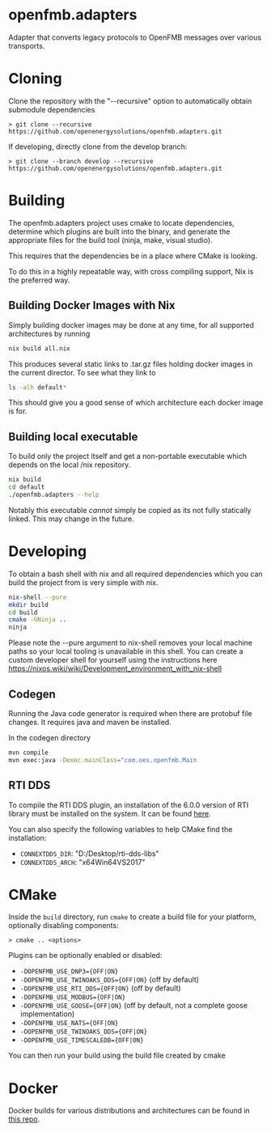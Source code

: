 <!--
SPDX-FileCopyrightText: 2021 Open Energy Solutions Inc

SPDX-License-Identifier: Apache-2.0
-->

# openfmb.adapters

Adapter that converts legacy protocols to OpenFMB messages over various
transports.

# Cloning

Clone the repository with the "--recursive" option to automatically obtain
submodule dependencies

```
> git clone --recursive https://github.com/openenergysolutions/openfmb.adapters.git
```

If developing, directly clone from the develop branch:

```
> git clone --branch develop --recursive https://github.com/openenergysolutions/openfmb.adapters.git
```

# Building

The openfmb.adapters project uses cmake to locate dependencies, determine
which plugins are built into the binary, and generate the appropriate files
for the build tool (ninja, make, visual studio).

This requires that the dependencies be in a place where CMake is looking.

To do this in a highly repeatable way, with cross compiling support, Nix is
the preferred way.

## Building Docker Images with Nix

Simply building docker images may be done at any time, for all supported architectures
by running

``` sh
nix build all.nix
```

This produces several static links to .tar.gz files holding docker images in the
current director. To see what they link to 

``` sh
ls -alh default*
```

This should give you a good sense of which architecture each docker image
is for.


## Building local executable

To build only the project itself and get a non-portable executable which
depends on the local /nix repository.

``` sh
nix build
cd default
./openfmb.adapters --help
```

Notably this executable *cannot* simply be copied as its not fully statically
linked. This may change in the future.

# Developing

To obtain a bash shell with nix and all required dependencies
which you can build the project from is very simple with nix.

``` sh
nix-shell --pure
mkdir build
cd build
cmake -GNinja ..
ninja
```

Please note the --pure argument to nix-shell removes your local machine
paths so your local tooling is unavailable in this shell. You can create
a custom developer shell for yourself using the instructions here
https://nixos.wiki/wiki/Development_environment_with_nix-shell

## Codegen

Running the Java code generator is required when there are protobuf file
changes. It requires java and maven be installed.

In the codegen directory

``` sh
mvn compile
mvn exec:java -Dexec.mainClass="com.oes.openfmb.Main
```

## RTI DDS

To compile the RTI DDS plugin, an installation of the 6.0.0 version of RTI
library must be installed on the system. It can be found
[here](http://www.rti.com/downloads/connext-files.html).

You can also specify the following variables to help CMake find the
installation:

- `CONNEXTDDS_DIR`: "D:/Desktop/rti-dds-libs"
- `CONNEXTDDS_ARCH`: "x64Win64VS2017"

# CMake

Inside the `build` directory, run `cmake` to create a build file for your
platform, optionally disabling
components:

```
> cmake .. <options>
```

Plugins can be optionally enabled or disabled:

- `-DOPENFMB_USE_DNP3={OFF|ON}`
- `-DOPENFMB_USE_TWINOAKS_DDS={OFF|ON}`  (off by default)
- `-DOPENFMB_USE_RTI_DDS={OFF|ON}`  (off by default)
- `-DOPENFMB_USE_MODBUS={OFF|ON}`
- `-DOPENFMB_USE_GOOSE={OFF|ON}` (off by default, not a complete goose implementation)
- `-DOPENFMB_USE_NATS={OFF|ON}`
- `-DOPENFMB_USE_TWINOAKS_DDS={OFF|ON}`
- `-DOPENFMB_USE_TIMESCALEDB={OFF|ON}`

You can then run your build using the build file created by cmake

# Docker

Docker builds for various distributions and architectures can be found in [this
repo](https://github.com/openenergysolutions/openfmb.adapters).

